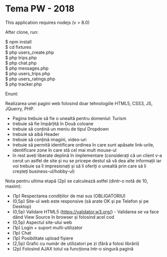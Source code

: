 # Tema PW - 2018

This application requires nodejs (v > 8.0)

After clone, run: 

$ npm install<br />
$ cd fixtures<br />
$ php users_create.php<br />
$ php trips.php<br />
$ php chat.php<br />
$ php messages.php<br />
$ php users_trips.php<br />
$ php users_ratings.php<br />
$ php tracker.php<br />

Enunt:

Realizarea unei pagini web folosind doar tehnologiile HTML5, CSS3, JS, JQuerry, PHP.
- Pagina trebuie să fie o unealtă pentru domeniul: Turism
- trebuie să fie împărțită în Două coloane
- trebuie să conțină un meniu de tipul Dropdown
- trebuie să aibă Header
- trebuie să conțină imagini, video-uri
- trebuie să permită identificare ordinea în care sunt apăsate link-urile, identificare zone în care stă cel mai mult mouse-ul
- în rest aveți liberate deplină în implementare (considerați că un client v-a cerut un astfel de site și nu se pricepe destul să vă dea alte informații iar voi trebuie sa îl impresionați și să îi oferiți o unealtă prin care să îi creșteți business-ul/hobby-ul)

Nota pentru ultima etapă (2p) se calculează astfel (dintr-o notă de 10, maxim):
- (1p) Respectarea condițiilor de mai sus (OBLIGATORIU)
- (0,5p) Site-ul web este responsive (să arate OK și pe Telefon și pe Desktop)
- (0,5p) Validare HTML5 (https://validator.w3.org/) - Validarea se va face dând View Source în browser și folosind acel cod
- (0,5p) Aspectul site-ului web
- (1p) Login + suport multi-utilizator
- (1p) Chat
- (1p) Posibilitate upload fișiere
- (2,5p) Grafic cu număr de utilizatori pe zi (fără a folosi librării)
- (2p) Folosind AJAX totul va funcționa într-o singură pagină
